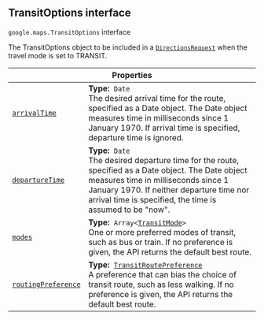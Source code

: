
<h2 id="TransitOptions">TransitOptions interface</h2>
<p>
<code><span itemprop="path">google.maps</span>.<span itemprop="name">TransitOptions</span></code>
interface
</p>
<p>The TransitOptions object to be included in a <code><a href="DirectionsRequest.md">DirectionsRequest</a></code> when the travel mode is set to TRANSIT.</p>
<div class="devsite-table-wrapper"><table class="properties responsive" summary="interface TransitOptions - Properties">
<thead>
<tr><th colspan="2">Properties</th>
</tr></thead>
<tbody>
<tr id="TransitOptions.arrivalTime">
<td itemprop="property"><code><a class="secret-link" href="#TransitOptions.arrivalTime"><span>arrivalTime</span></a></code></td>
<td><div><strong>Type:</strong>&nbsp; <code>Date</code></div>
<div class="desc">The desired arrival time for the route, specified as a Date object. The Date object measures time in milliseconds since 1 January 1970. If arrival time is specified, departure time is ignored.</div></td>
</tr>
<tr id="TransitOptions.departureTime">
<td itemprop="property"><code><a class="secret-link" href="#TransitOptions.departureTime"><span>departureTime</span></a></code></td>
<td><div><strong>Type:</strong>&nbsp; <code>Date</code></div>
<div class="desc">The desired departure time for the route, specified as a Date object. The Date object measures time in milliseconds since 1 January 1970. If neither departure time nor arrival time is specified, the time is assumed to be "now".</div></td>
</tr>
<tr id="TransitOptions.modes">
<td itemprop="property"><code><a class="secret-link" href="#TransitOptions.modes"><span>modes</span></a></code></td>
<td><div><strong>Type:</strong>&nbsp; <code>Array&lt;<a href="TransitMode.md">TransitMode</a>&gt;</code></div>
<div class="desc">One or more preferred modes of transit, such as bus or train. If no preference is given, the API returns the default best route.</div></td>
</tr>
<tr id="TransitOptions.routingPreference">
<td itemprop="property"><code><a class="secret-link" href="#TransitOptions.routingPreference"><span>routingPreference</span></a></code></td>
<td><div><strong>Type:</strong>&nbsp; <code><a href="TransitRoutePreference.md">TransitRoutePreference</a></code></div>
<div class="desc">A preference that can bias the choice of transit route, such as less walking. If no preference is given, the API returns the default best route.</div></td>
</tr>
</tbody>
</table></div>
